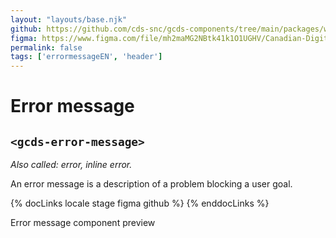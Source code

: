 ```yaml
---
layout: "layouts/base.njk"
github: https://github.com/cds-snc/gcds-components/tree/main/packages/web/src/components/gcds-error-message
figma: https://www.figma.com/file/mh2maMG2NBtk41k1O1UGHV/Canadian-Digital-Service%E2%80%A8---GC-Design-System?node-id=479%3A317&t=ciEmm7GYyGAY73zZ-0
permalink: false
tags: ['errormessageEN', 'header']
---
```


<h1 class="mb-0">Error message</h1>
<h2 class="mt-0 mb-400"><code>&lt;gcds-error-message&gt;</code></h2>

_Also called: error, inline error._

An error message is a description of a problem blocking a user goal.

{% docLinks locale stage figma github %}
{% enddocLinks %}

<div class="my-500 b-sm b-gray">
  <p class="container-full font-semibold px-300 py-200 bb-sm b-gray bg-light">
    Error message component preview
  </p>
  <div class="px-300 pt-400 pb-100">
    <gcds-error-message message="Error message or validation message."></gcds-error-message>
  </div>
</div>

